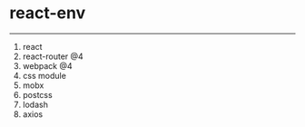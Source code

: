 # react-env
----------

1. react 
2. react-router @4
3. webpack @4
4. css module
5. mobx
6. postcss
7. lodash
8. axios